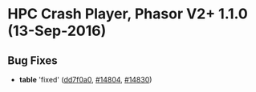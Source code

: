 <a name="1.5.8"></a>
#  HPC Crash Player, Phasor V2+ 1.1.0 (13-Sep-2016)

## Bug Fixes

- **table** 'fixed'
  ([dd7f0a0](https://github.com/Chalwk77/Halo-Scripts-Phasor-V2-/blob/master/HPC%20Crash%20Player%2C%20Phasor%20V2%2B.lua),
   [#14804](https://github.com/Chalwk77/Halo-Scripts-Phasor-V2-/blob/master/HPC%20Crash%20Player%2C%20Phasor%20V2%2B.lua), [#14830](https://github.com/Chalwk77/Halo-Scripts-Phasor-V2-/blob/master/HPC%20Crash%20Player%2C%20Phasor%20V2%2B.lua))